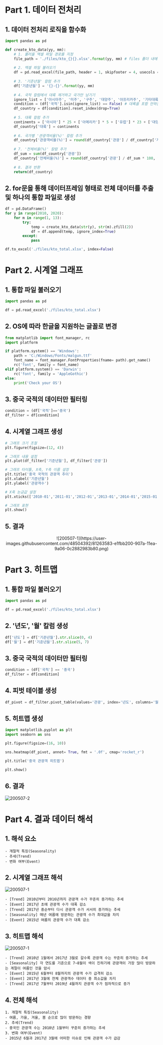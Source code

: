 # Part 1. 데이터 전처리
## 1. 데이터 전처리 로직을 함수화
~~~python
import pandas as pd

def create_kto_data(yy, mm): 
    # 1. 불러올 엑셀 파일 경로를 지정
    file_path = './files/kto_{}{}.xlsx'.format(yy, mm) # files 폴더 내에 201001 ~ 201908까지 총 116개의 데이터 존재
    
    # 2. 엑셀 파일 불러오기
    df = pd.read_excel(file_path, header = 1, skipfooter = 4, usecols = 'A:G')
    
    # 3. '기준년월' 칼럼 추가
    df['기준년월'] = '{}-{}'.format(yy, mm)
    
    # 4. 국적 칼럼에서 대륙 제거하고 국가만 남기기
    ignore_list = ['아시아주', '미주', '구주', '대양주', '아프리카주', '기타대륙', '교포소계'] # 제거할 대륙명 생성
    condition = (df['국적'].isin(ignore_list) == False) # 대룍을 포함 안하는 조건
    df_country = df[condition].reset_index(drop=True)
    
    # 5. 대륙 칼럼 추가
    continents = ['아시아'] * 25 + ['아메리카'] * 5 + ['유럽'] * 23 + ['대양주'] * 3 + ['아프리카'] * 2 + ['기타대륙'] + ['교포']
    df_country['대륙'] = continents
    
    # 6. 국가별 '관광객비율(%)' 칼럼 추가
    df_country['관광객비율(%)'] = round(df_country['관광'] / df_country['계'] * 100, 1)
    
    # 7. '전체비율(%)' 칼럼 추가
    df_sum = sum(df_country['관광'])
    df_country['전체비율(%)'] = round(df_country['관광'] / df_sum * 100, 1)
    
    # 8. 결과 반환
    return(df_country)
~~~
## 2. for문을 통해 데이터프레임 형태로 전체 데이터를 추출 및 하나의 통합 파일로 생성
~~~python
df = pd.DataFrame()
for y in range(2010, 2020):
    for m in range(1, 13):
        try:
            temp = create_kto_data(str(y), str(m).zfill(2))
            df = df.append(temp, ignore_index=True)
        except:
            pass

df.to_excel('./files/kto_total.xlsx', index=False)
~~~

# Part 2. 시계열 그래프
## 1. 통합 파일 불러오기
~~~python
import pandas as pd

df = pd.read_excel('./files/kto_total.xlsx')
~~~
## 2. OS에 따라 한글을 지원하는 글꼴로 변경
~~~python
from matplotlib import font_manager, rc
import platform

if platform.system() == 'Windows':
    path = 'C:/Windows/Fonts/malgun.ttf'
    font_name = font_manager.FontProperties(fname= path).get_name()
    rc('font', family = font_name)
elif platform.system() == 'Darwin':
    rc('font', family = 'AppleGothic')
else:
    print('Check your OS')
~~~
## 3. 중국 국적의 데이터만 필터링
~~~python
condition = (df['국적']=='중국')
df_filter = df[condition]
~~~
## 4. 시계열 그래프 생성
~~~python
# 그래프 크기 조절
plt.figure(figsize=(12, 4))

# 그래프 내용 설정
plt.plot(df_filter['기준년월'], df_filter['관광'])

# 그래프 타이틀, X축, Y축 이름 설정
plt.title('중국 국적의 관광객 추이')
plt.xlabel('기준년월')
plt.ylabel('관광객수')

# X축 눈금값 설정
plt.xticks(['2010-01','2011-01','2012-01','2013-01','2014-01','2015-01','2016-01','2017-01','2018-01','2019-01'])

# 그래프 표현
plt.show()
~~~
## 5. 결과
<p align="center">![200507-1](https://user-images.githubusercontent.com/48504392/81263583-e1fbb200-907a-11ea-9a06-0c2882983b80.png)</p>

# Part 3. 히트맵
## 1. 통합 파일 불러오기
~~~python
import pandas as pd

df = pd.read_excel('./files/kto_total.xlsx')
~~~
## 2. '년도', '월' 칼럼 생성
~~~python
df['년도'] = df['기준년월'].str.slice(0, 4)
df['월'] = df['기준년월'].str.slice(5, 7)
~~~
## 3. 중국 국적의 데이터만 필터링
~~~python
condition = (df['국적'] == '중국')
df_filter = df[condition]
~~~
## 4. 피벗 테이블 생성
~~~python
df_pivot = df_filter.pivot_table(values='관광', index='년도', columns='월')
~~~
## 5. 히트맵 생성
~~~python
import matplotlib.pyplot as plt
import seaborn as sns

plt.figure(figsize=(16, 10))

sns.heatmap(df_pivot, annot= True, fmt = '.0f', cmap='rocket_r')

plt.title('중국 관광객 히트맵')

plt.show()
~~~
## 6. 결과
![200507-2](https://user-images.githubusercontent.com/48504392/81263585-e32cdf00-907a-11ea-8659-deeaa8047529.png)  

# Part 4. 결과 데이터 해석
## 1. 해석 요소
~~~
- 걔절적 특징(Seasonality)
- 추세(Trend)
- 변화 여부(Event)
~~~
## 2. 시계열 그래프 해석
![200507-1](https://user-images.githubusercontent.com/48504392/81263583-e1fbb200-907a-11ea-9a06-0c2882983b80.png)  
~~~
- [Trend] 2010년부터 2016년까지 관광객 수가 꾸준히 증가하는 추세
- [Event] 2017년 초에 관광객 수가 대폭 감소
- [Trend] 2017년 중순부터 다시 관광객 수가 서서히 증가하는 추세
- [Seasonality] 매년 여름에 방문하는 관광객 수가 최대값을 차지
- [Event] 2015년 여름의 관광객 수가 대폭 감소
~~~
## 3. 히트맵 해석
![200507-1](https://user-images.githubusercontent.com/48504392/81263583-e1fbb200-907a-11ea-9a06-0c2882983b80.png)   
~~~
- [Trend] 2010년 1월에서 2017년 3월로 갈수록 관광객 수는 꾸준히 증가하는 추세
- [Seasonality] 각 연도를 기준으로 7~8월이 색이 진하기에 관광객이 가장 많이 방문하는 계절이 여름인 것을 암시
- [Event] 2015년 6월부터 8월까지의 관광객 수가 급격히 감소
- [Event] 2017년 3월에 전체 관광객수 데이터 중 최소값을 차지
- [Trend] 2017년 7월부터 2019년 4월까지 관광객 수가 점차적으로 증가
~~~
## 4. 전체 해석
~~~
1. 걔절적 특징(Seasonality)
- 여름, 가을, 겨울, 봄 순으로 많이 방문하는 경향
2. 추세(Trend)
- 중국인 관광객 수는 2010년 1월부터 꾸준히 증가하는 추세
3. 변화 여부(Event)
- 2015년 6월과 2017년 3월에 어떠한 이슈로 인해 관광객 수가 급감
~~~
